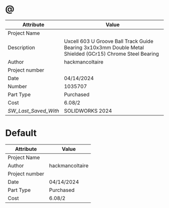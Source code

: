 # @
| Attribute | Value |
| ---  | ---     |
| Project Name |  |
| Description | Uxcell 603 U Groove Ball Track Guide Bearing 3x10x3mm Double Metal Shielded (GCr15) Chrome Steel Bearing |
| Author | hackmancoltaire |
| Project number |  |
| Date | 04/14/2024 |
| Number | 1035707 |
| Part Type | Purchased |
| Cost | 6.08/2 |
| _SW_Last_Saved_With_ | SOLIDWORKS 2024 |
# Default
| Attribute | Value |
| ---  | ---     |
| Project Name |  |
| Author | hackmancoltaire |
| Project number |  |
| Date | 04/14/2024 |
| Part Type | Purchased |
| Cost | 6.08/2 |
